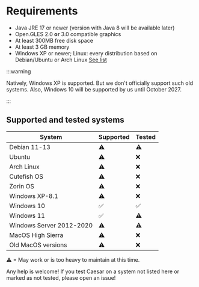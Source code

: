 # Requirements

- Java JRE 17 or newer (version with Java 8 will be available later)
- Open.GLES 2.0 **or** 3.0 compatible graphics
- At least 300MB free disk space
- At least 3 GB memory
- Windows XP or newer; Linux: every distribution based on Debian/Ubuntu or Arch Linux [See list](#)

:::warning

Natively, Windows XP is supported. But we don't officially support such old systems. Also, Windows 10 will be supported by us until October 2027.

:::

## Supported and tested systems
| System                   | Supported  | Tested   |
|--------------------------|------------|----------|
| Debian 11-13             | ⚠️         | ⚠️       |
| Ubuntu                   | ⚠️         | ❌        |
| Arch Linux               | ⚠️         | ❌        |
| Cutefish OS              | ⚠️         | ❌        |
| Zorin OS                 | ⚠️         | ❌        |
| Windows XP-8.1           | ⚠️         | ❌        |
| Windows 10               | ✅          | ✅        |
| Windows 11               | ✅          | ⚠️       |
| Windows Server 2012-2020 | ⚠️         | ⚠️       |
| MacOS High Sierra        | ⚠️         | ❌        |
| Old MacOS versions       | ⚠️         | ❌        |

⚠️ = May work or is too heavy to maintain at this time.

Any help is welcome! If you test Caesar on a system not listed here or marked as not tested, please open an issue!